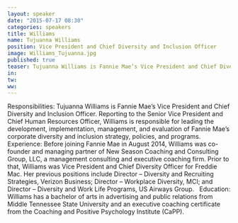 ```yaml
---
layout: speaker
date: "2015-07-17 08:30"
categories: speakers
title: Williams
name: Tujuanna Williams
position: Vice President and Chief Diversity and Inclusion Officer
image: Williams_Tujuanna.jpg
published: true
teaser: Tujuanna Williams is Fannie Mae’s Vice President and Chief Diversity and Inclusion Officer.
in:
tw:
ww: 
---
```

Responsibilities: Tujuanna Williams is Fannie Mae’s Vice President and Chief Diversity and Inclusion Officer. Reporting to the Senior Vice President and Chief Human Resources Officer, Williams is responsible for leading the development, implementation, management, and evaluation of Fannie Mae’s corporate diversity and inclusion strategy, policies, and programs.
 
Experience: Before joining Fannie Mae in August 2014, Williams was co-founder and managing partner of New Season Coaching and Consulting Group, LLC, a management consulting and executive coaching firm. Prior to that, Williams was Vice President and Chief Diversity Officer for Freddie Mac. Her previous positions include Director – Diversity and Recruiting Strategies, Verizon Business; Director – Workplace Diversity, MCI; and Director – Diversity and Work Life Programs, US Airways Group.
 
Education: Williams has a bachelor of arts in advertising and public relations from Middle Tennessee State University and an executive coaching certificate from the Coaching and Positive Psychology Institute (CaPP).